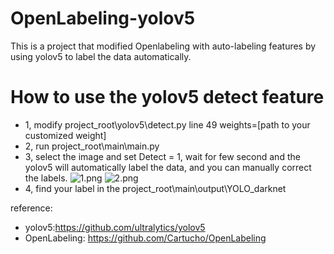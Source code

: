# OpenLabeling-yolov5

This is a project that modified Openlabeling with auto-labeling features by using yolov5 to label the data automatically.

# How to use the yolov5 detect feature 
+ 1, modify project_root\yolov5\detect.py line 49 weights=[path to your customized weight]
+ 2, run project_root\main\main.py
+ 3, select the image and set Detect = 1, wait for few second and the yolov5 will automatically label the data, and you can manually correct the labels.
![1.png](https://raw.github.com/cagehao/OpenLabeling-yolov5/master/1.png)
![2.png](https://raw.github.com/cagehao/OpenLabeling-yolov5/master/2.png)
+ 4, find your label in the project_root\main\output\YOLO_darknet

reference:
+ yolov5:https://github.com/ultralytics/yolov5
+ OpenLabeling: https://github.com/Cartucho/OpenLabeling
